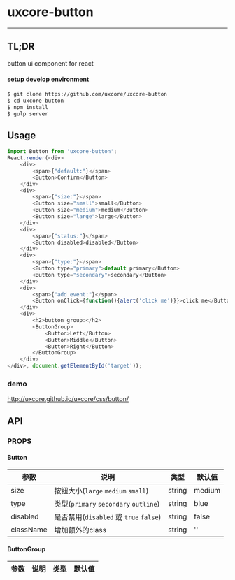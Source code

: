 # uxcore-button

---

## TL;DR

button ui component for react

#### setup develop environment

```sh
$ git clone https://github.com/uxcore/uxcore-button
$ cd uxcore-button
$ npm install
$ gulp server
```

## Usage

```js
import Button from 'uxcore-button';
React.render(<div>
    <div>
        <span>{"default:"}</span>
        <Button>Confirm</Button>
    </div>
    <div>
        <span>{"size:"}</span>
        <Button size="small">small</Button>
        <Button size="medium">medium</Button>
        <Button size="large">large</Button>
    </div>
    <div>
        <span>{"status:"}</span>
        <Button disabled>disabled</Button>
    </div>
    <div>
        <span>{"type:"}</span>
        <Button type="primary">default primary</Button>
        <Button type="secondary">secondary</Button>
    </div>
    <div>
        <span>{"add event:"}</span>
        <Button onClick={function(){alert('click me')}}>click me</Button>
    </div>
    <div>
        <h2>button group:</h2>
        <ButtonGroup>
            <Button>Left</Button>
            <Button>Middle</Button>
            <Button>Right</Button>
        </ButtonGroup>
    </div>
</div>, document.getElementById('target'));
```

### demo
http://uxcore.github.io/uxcore/css/button/

## API

### PROPS

#### Button

|参数|说明|类型|默认值|
|---|----|---|------|
|size|按钮大小(`large` `medium` `small`)|string|medium|
|type|类型(`primary` `secondary` `outline`)|string|blue|
|disabled|是否禁用(`disabled` 或 `true` `false`)|string|false|
|className|增加额外的class|string|''|

#### ButtonGroup

|参数|说明|类型|默认值|
|---|----|---|------|
